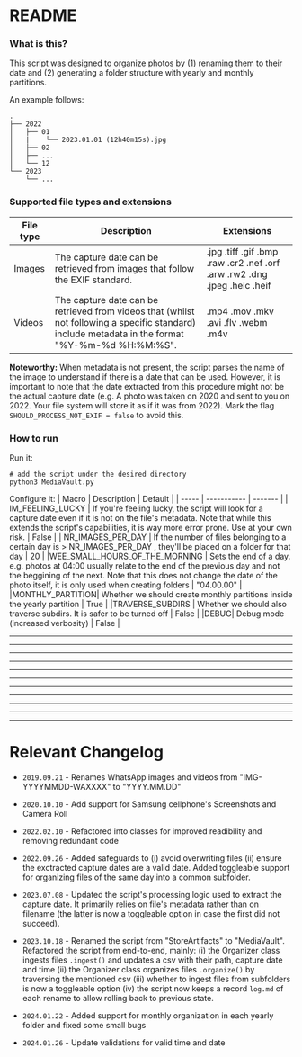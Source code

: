 # README

### What is this?
This script was designed to organize photos by (1) renaming them to their date and (2) generating a folder structure with yearly and monthly partitions. 

An example follows:
```
.
├── 2022
│   ├── 01
│   |    └── 2023.01.01 (12h40m15s).jpg
│   ├── 02
│   ├── ...   
│   └── 12
└── 2023
    └── ...
```

### Supported file types and extensions

| File type | Description | Extensions |
| --------- | ----------- | ---------- |
| Images | The capture date can be retrieved from images that follow the EXIF standard. | .jpg  .tiff  .gif  .bmp  .raw  .cr2  .nef  .orf  .arw  .rw2  .dng  .jpeg  .heic  .heif |
| Videos | The capture date can be retrieved from videos that (whilst not following a specific standard) include metadata in the format "%Y-%m-%d %H:%M:%S". | .mp4  .mov  .mkv  .avi  .flv  .webm  .m4v |

**Noteworthy:** When metadata is not present, the script parses the name of the image to understand if there is a date that can be used. However, it is important to note that the date extracted from this procedure might not be the actual capture date (e.g. A photo was taken on 2020 and sent to you on 2022. Your file system will store it as if it was from 2022). Mark the flag `SHOULD_PROCESS_NOT_EXIF = false` to avoid this.

### How to run

Run it:
```
# add the script under the desired directory
python3 MediaVault.py
```

Configure it:
| Macro | Description | Default |
| ----- | ----------- | ------- |
| IM_FEELING_LUCKY | If you're feeling lucky, the script will look for a capture date even if it is not on the file's metadata. Note that while this extends the script's capabilities, it is way more error prone. Use at your own risk. | False | 
| NR_IMAGES_PER_DAY | If the number of files belonging to a certain day is > NR_IMAGES_PER_DAY , they'll be placed on a folder for that day | 20 |
|WEE_SMALL_HOURS_OF_THE_MORNING | Sets the end of a day. e.g. photos at 04:00 usually relate to the end of the previous day and not the beggining of the next. Note that this does not change the date of the photo itself, it is only used when creating folders | "04.00.00" |
|MONTHLY_PARTITION| Whether we should create monthly partitions inside the yearly partition | True |
|TRAVERSE_SUBDIRS | Whether we should also traverse subdirs. It is safer to be turned off | False |
|DEBUG| Debug mode (increased verbosity) | False |

---
---
---
---
---
---
---
---
---
---
---

# Relevant Changelog
                                            
* `2019.09.21` - Renames WhatsApp images and videos from  "IMG-YYYYMMDD-WAXXXX" to "YYYY.MM.DD"

* `2020.10.10` - Add support for Samsung cellphone's Screenshots and Camera Roll

* `2022.02.10` - Refactored into classes for improved readibility and removing redundant code

* `2022.09.26` - Added safeguards to (i) avoid overwriting files (ii) ensure the exctracted capture dates are a valid date. Added toggleable support for organizing files of the same day into a common subfolder.

* `2023.07.08` - Updated the script's processing logic used to extract the capture date. It primarily relies on file's metadata rather than on filename (the latter is now a toggleable option in case the first did not succeed).

* `2023.10.18` - Renamed the script from "StoreArtifacts" to "MediaVault". Refactored the script from end-to-end, mainly: (i) the Organizer class ingests files `.ingest()` and updates a csv with their path, capture date and time (ii) the Organizer class organizes files `.organize()` by traversing the mentioned csv (iii) whether to ingest files from subfolders is now a toggleable option (iv) the script now keeps a record `log.md` of each rename to allow rolling back to previous state.

* `2024.01.22` - Added support for monthly organization in each yearly folder and fixed some small bugs

* `2024.01.26` - Update validations for valid time and date
